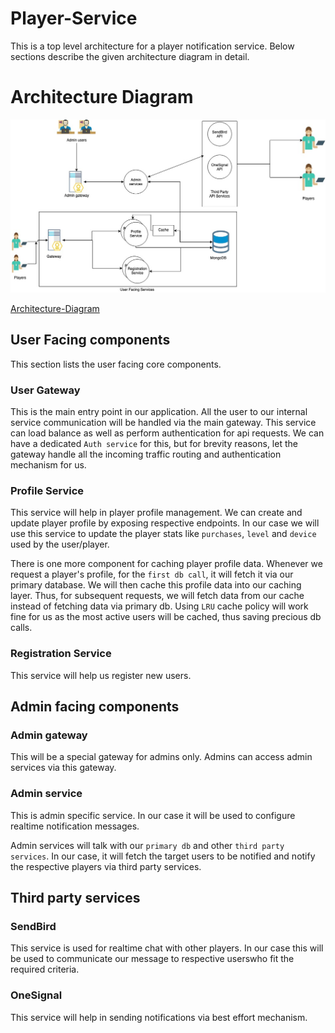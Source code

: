 # Player-Service

This is a top level architecture for a player notification service. Below sections describe the given architecture diagram in detail.

# Architecture Diagram

<img src="./diagrams/Player-Notification-Architecture.jpg">

[Architecture-Diagram](./diagrams/Player-Notification-Architecture.jpg)

## User Facing components

This section lists the user facing core components.

### User Gateway

This is the main entry point in our application. All the user to our internal service communication will be handled via the main gateway. This service can load balance as well as perform authentication for api requests. We can have a dedicated `Auth service` for this, but for brevity reasons, let the gateway handle all the incoming traffic routing and authentication mechanism for us.

### Profile Service

This service will help in player profile management. We can create and update player profile by exposing respective endpoints. In our case we will use this service to update the player stats like `purchases`, `level` and `device` used by the user/player.

There is one more component for caching player profile data. Whenever we request a player's profile, for the `first db call`, it will fetch it via our primary database. We will then cache this profile data into our caching layer. Thus, for subsequent requests, we will fetch data from our cache instead of fetching data via primary db. Using `LRU` cache policy will work fine for us as the most active users will be cached, thus saving precious db calls.

### Registration Service

This service will help us register new users.

## Admin facing components

### Admin gateway

This will be a special gateway for admins only. Admins can access admin services via this gateway.  

### Admin service

This is admin specific service. In our case it will be used to configure realtime notification messages.

Admin services will talk with our `primary db` and other `third party services`. In our case, it will fetch the target users to be notified and notify the respective players via third party services.

## Third party services

### SendBird

This service is used for realtime chat with other players. In our case this will be used to communicate our message to respective userswho fit the required criteria.

### OneSignal

This service will help in sending notifications via best effort mechanism.